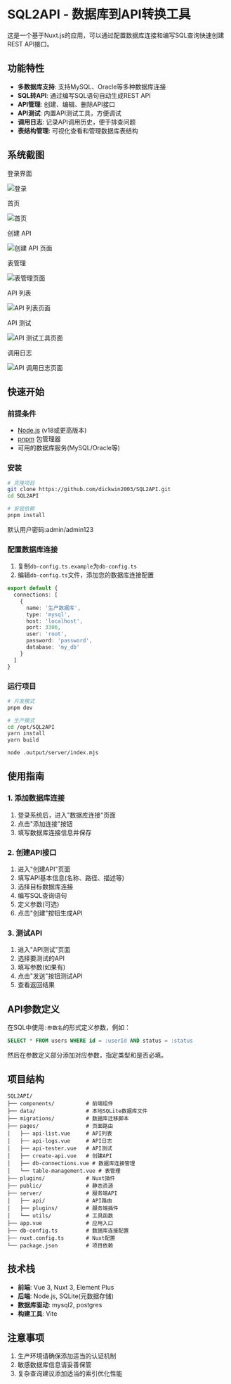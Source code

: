 # SQL2API - 数据库到API转换工具

这是一个基于Nuxt.js的应用，可以通过配置数据库连接和编写SQL查询快速创建REST API接口。

## 功能特性

- **多数据库支持**: 支持MySQL、Oracle等多种数据库连接
- **SQL转API**: 通过编写SQL语句自动生成REST API
- **API管理**: 创建、编辑、删除API接口
- **API测试**: 内置API测试工具，方便调试
- **调用日志**: 记录API调用历史，便于排查问题
- **表结构管理**: 可视化查看和管理数据库表结构

## 系统截图

登录界面


![登录](https://pub-18e1a8a1f45c4376b321a8f9f29248b8.r2.dev/sql2api/1_login.png)



首页


![首页](https://pub-18e1a8a1f45c4376b321a8f9f29248b8.r2.dev/sql2api/2_main.png)



创建 API


![创建 API 页面](https://pub-18e1a8a1f45c4376b321a8f9f29248b8.r2.dev/sql2api/3_creat_api.png)



表管理


![表管理页面](https://pub-18e1a8a1f45c4376b321a8f9f29248b8.r2.dev/sql2api/4_tabellist.png)



API 列表


![API 列表页面](https://pub-18e1a8a1f45c4376b321a8f9f29248b8.r2.dev/sql2api/5_apilist.png)



API 测试


![API 测试工具页面](https://pub-18e1a8a1f45c4376b321a8f9f29248b8.r2.dev/sql2api/6_apitest.png)



调用日志


![API 调用日志页面](https://pub-18e1a8a1f45c4376b321a8f9f29248b8.r2.dev/sql2api/7_apilog.png)

## 快速开始

### 前提条件

- [Node.js](https://nodejs.org/) (v18或更高版本)
- [pnpm](https://pnpm.io/) 包管理器
- 可用的数据库服务(MySQL/Oracle等)

### 安装

```bash
# 克隆项目
git clone https://github.com/dickwin2003/SQL2API.git
cd SQL2API

# 安装依赖
pnpm install
```
默认用户密码:admin/admin123

### 配置数据库连接

1. 复制`db-config.ts.example`为`db-config.ts`
2. 编辑`db-config.ts`文件，添加您的数据库连接配置

```typescript
export default {
  connections: [
    {
      name: '生产数据库',
      type: 'mysql',
      host: 'localhost',
      port: 3306,
      user: 'root',
      password: 'password',
      database: 'my_db'
    }
  ]
}
```

### 运行项目

```bash
# 开发模式
pnpm dev

# 生产模式
cd /opt/SQL2API
yarn install
yarn build

node .output/server/index.mjs
```

## 使用指南

### 1. 添加数据库连接

1. 登录系统后，进入"数据库连接"页面
2. 点击"添加连接"按钮
3. 填写数据库连接信息并保存

### 2. 创建API接口

1. 进入"创建API"页面
2. 填写API基本信息(名称、路径、描述等)
3. 选择目标数据库连接
4. 编写SQL查询语句
5. 定义参数(可选)
6. 点击"创建"按钮生成API

### 3. 测试API

1. 进入"API测试"页面
2. 选择要测试的API
3. 填写参数(如果有)
4. 点击"发送"按钮测试API
5. 查看返回结果

## API参数定义

在SQL中使用`:参数名`的形式定义参数，例如：

```sql
SELECT * FROM users WHERE id = :userId AND status = :status
```

然后在参数定义部分添加对应参数，指定类型和是否必填。

## 项目结构

```
SQL2API/
├── components/          # 前端组件
├── data/                # 本地SQLite数据库文件
├── migrations/          # 数据库迁移脚本
├── pages/               # 页面路由
│   ├── api-list.vue     # API列表
│   ├── api-logs.vue     # API日志
│   ├── api-tester.vue   # API测试
│   ├── create-api.vue   # 创建API
│   ├── db-connections.vue # 数据库连接管理
│   └── table-management.vue # 表管理
├── plugins/             # Nuxt插件
├── public/              # 静态资源
├── server/              # 服务端API
│   ├── api/             # API路由
│   ├── plugins/         # 服务端插件
│   └── utils/           # 工具函数
├── app.vue              # 应用入口
├── db-config.ts         # 数据库连接配置
├── nuxt.config.ts       # Nuxt配置
└── package.json         # 项目依赖
```

## 技术栈

- **前端**: Vue 3, Nuxt 3, Element Plus
- **后端**: Node.js, SQLite(元数据存储)
- **数据库驱动**: mysql2, postgres
- **构建工具**: Vite

## 注意事项

1. 生产环境请确保添加适当的认证机制
2. 敏感数据库信息请妥善保管
3. 复杂查询建议添加适当的索引优化性能
